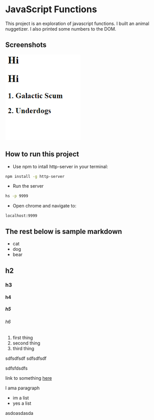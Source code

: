 # JavaScript Functions

This project is an exploration of javascript functions.  I built an animal nuggetizer.  I also printed some numbers to the DOM.

## Screenshots
![main screenshot](./screenshots/js-functions-main.PNG)
## How to run this project
* Use npm to intall http-server in your terminal:
```sh
npm install -g http-server
```
* Run the server
```sh
hs -p 9999
```
* Open chrome and navigate to:
```
localhost:9999
```

## The rest below is sample markdown

* cat
* dog
* bear

## h2
### h3
#### h4
##### h5
###### h6

1. first thing
1. second thing
1. third thing

sdfsdfsdf
sdfsdfsdf

sdfsfdsdfs


link to something [here](https://www.google.com)

<p>I ama paragraph</p>

<ul>

<li>im a list</li>
<li>yes a list</li>
</ul>

asdoasdasda
